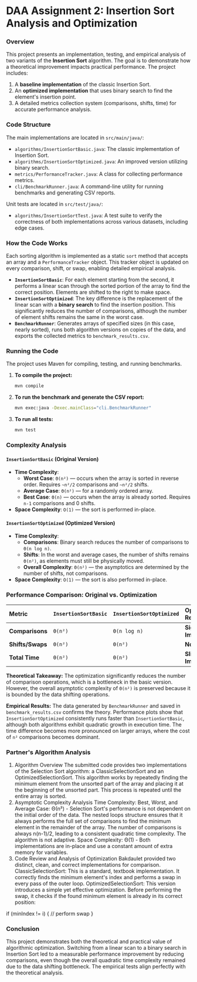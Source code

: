# DAA Assignment 2: Insertion Sort Analysis and Optimization

### Overview

This project presents an implementation, testing, and empirical analysis of two variants of the **Insertion Sort** algorithm. The goal is to demonstrate how a theoretical improvement impacts practical performance. The project includes:
1.  A **baseline implementation** of the classic Insertion Sort.
2.  An **optimized implementation** that uses binary search to find the element's insertion point.
3.  A detailed metrics collection system (comparisons, shifts, time) for accurate performance analysis.

### Code Structure

The main implementations are located in `src/main/java/`:

*   `algorithms/InsertionSortBasic.java`: The classic implementation of Insertion Sort.
*   `algorithms/InsertionSortOptimized.java`: An improved version utilizing binary search.
*   `metrics/PerformanceTracker.java`: A class for collecting performance metrics.
*   `cli/BenchmarkRunner.java`: A command-line utility for running benchmarks and generating CSV reports.

Unit tests are located in `src/test/java/`:

*   `algorithms/InsertionSortTest.java`: A test suite to verify the correctness of both implementations across various datasets, including edge cases.

### How the Code Works

Each sorting algorithm is implemented as a static `sort` method that accepts an array and a `PerformanceTracker` object. This tracker object is updated on every comparison, shift, or swap, enabling detailed empirical analysis.

*   **`InsertionSortBasic`**: For each element starting from the second, it performs a linear scan through the sorted portion of the array to find the correct position. Elements are shifted to the right to make space.
*   **`InsertionSortOptimized`**: The key difference is the replacement of the linear scan with a **binary search** to find the insertion position. This significantly reduces the number of comparisons, although the number of element shifts remains the same in the worst case.
*   **`BenchmarkRunner`**: Generates arrays of specified sizes (in this case, nearly sorted), runs both algorithm versions on copies of the data, and exports the collected metrics to `benchmark_results.csv`.

### Running the Code

The project uses Maven for compiling, testing, and running benchmarks.

1.  **To compile the project:**
    ```bash
    mvn compile
    ```

2.  **To run the benchmark and generate the CSV report:**
    ```bash
    mvn exec:java -Dexec.mainClass="cli.BenchmarkRunner"
    ```

3.  **To run all tests:**
    ```bash
    mvn test
    ```

### Complexity Analysis

#### `InsertionSortBasic` (Original Version)
*   **Time Complexity**:
    *   **Worst Case**: `Θ(n²)` — occurs when the array is sorted in reverse order. Requires `~n²/2` comparisons and `~n²/2` shifts.
    *   **Average Case**: `Θ(n²)` — for a randomly ordered array.
    *   **Best Case**: `Θ(n)` — occurs when the array is already sorted. Requires `n-1` comparisons and 0 shifts.
*   **Space Complexity**: `O(1)` — the sort is performed in-place.

#### `InsertionSortOptimized` (Optimized Version)
*   **Time Complexity**:
    *   **Comparisons**: Binary search reduces the number of comparisons to `Θ(n log n)`.
    *   **Shifts**: In the worst and average cases, the number of shifts remains `Θ(n²)`, as elements must still be physically moved.
    *   **Overall Complexity**: `Θ(n²)` — the asymptotics are determined by the number of shifts, not comparisons.
*   **Space Complexity**: `O(1)` — the sort is also performed in-place.

### Performance Comparison: Original vs. Optimization

| Metric | `InsertionSortBasic` | `InsertionSortOptimized` | Optimization Result |
| :--- | :--- | :--- | :--- |
| **Comparisons** | `Θ(n²)` | `Θ(n log n)` | **Significant Improvement** |
| **Shifts/Swaps** | `Θ(n²)` | `Θ(n²)` | **No Change** |
| **Total Time** | `Θ(n²)` | `Θ(n²)` | **Slight Improvement** |

**Theoretical Takeaway:** The optimization significantly reduces the number of comparison operations, which is a bottleneck in the basic version. However, the overall asymptotic complexity of `Θ(n²)` is preserved because it is bounded by the data shifting operations.

**Empirical Results:** The data generated by `BenchmarkRunner` and saved in `benchmark_results.csv` confirms the theory. Performance plots show that `InsertionSortOptimized` consistently runs faster than `InsertionSortBasic`, although both algorithms exhibit quadratic growth in execution time. The time difference becomes more pronounced on larger arrays, where the cost of `n²` comparisons becomes dominant.

### Partner's Algorithm Analysis
1. Algorithm Overview
   The submitted code provides two implementations of the Selection Sort algorithm: a ClassicSelectionSort and
   an OptimizedSelectionSort. This algorithm works by repeatedly finding the minimum element from the unsorted
   part of the array and placing it at the beginning of the unsorted part. This process is repeated until the entire array is sorted.
2. Asymptotic Complexity Analysis
   Time Complexity:
   Best, Worst, and Average Case: Θ(n²) - Selection Sort's performance is not dependent on the initial order of
   the data. The nested loops structure ensures that it always performs the full set of comparisons to find
   the minimum element in the remainder of the array. The number of comparisons is always n(n-1)/2, leading
   to a consistent quadratic time complexity. The algorithm is not adaptive.
   Space Complexity:
   Θ(1) - Both implementations are in-place and use a constant amount of extra memory for variables.
3. Code Review and Analysis of Optimization
   Bakdaulet provided two distinct, clean, and correct implementations for comparison.
   ClassicSelectionSort: This is a standard, textbook implementation. It correctly finds the minimum element's
   index and performs a swap in every pass of the outer loop.
   OptimizedSelectionSort: This version introduces a simple yet effective optimization. Before performing the swap,
   it checks if the found minimum element is already in its correct position:

if (minIndex != i) {
// perform swap
}


### Conclusion

This project demonstrates both the theoretical and practical value of algorithmic optimization. Switching from a linear scan to a binary search in Insertion Sort led to a measurable performance improvement by reducing comparisons, even though the overall quadratic time complexity remained due to the data shifting bottleneck. The empirical tests align perfectly with the theoretical analysis.